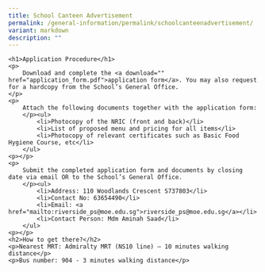 ```yaml
---
title: School Canteen Advertisement
permalink: /general-information/permalink/schoolcanteenadvertisement/
variant: markdown
description: ""
---
```



    <h1>Application Procedure</h1>
    <p>
        Download and complete the <a download="" href="application_form.pdf">application form</a>. You may also request for a hardcopy from the School’s General Office.
    </p>
    <p>
        Attach the following documents together with the application form:
        </p><ul>
            <li>Photocopy of the NRIC (front and back)</li>
            <li>List of proposed menu and pricing for all items</li>
            <li>Photocopy of relevant certificates such as Basic Food Hygiene Course, etc</li>
        </ul>
    <p></p>
    <p>
        Submit the completed application form and documents by closing date via email OR to the School’s General Office.
        </p><ul>
            <li>Address: 110 Woodlands Crescent S737803</li>
            <li>Contact No: 63654490</li>
            <li>Email: <a href="mailto:riverside_ps@moe.edu.sg">riverside_ps@moe.edu.sg</a></li>
            <li>Contact Person: Mdm Aminah Saad</li>
        </ul>
    <p></p>
    <h2>How to get there?</h2>
    <p>Nearest MRT: Admiralty MRT (NS10 line) – 10 minutes walking distance</p>
    <p>Bus number: 904 - 3 minutes walking distance</p>


